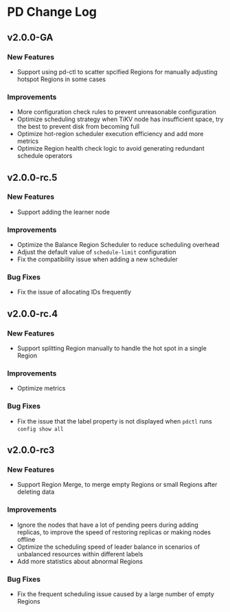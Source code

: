 # PD Change Log

## v2.0.0-GA
### New Features
* Support using pd-ctl to scatter spcified Regions for manually adjusting hotspot Regions in some cases
### Improvements
* More configuration check rules to prevent unreasonable configuration
* Optimize scheduling strategy when TiKV node has insufficient space, try the best to prevent disk from becoming full
* Optimize hot-region scheduler execution efficiency and add more metrics
* Optimize Region health check logic to avoid generating redundant schedule operators

## v2.0.0-rc.5
### New Features
* Support adding the learner node
### Improvements
* Optimize the Balance Region Scheduler to reduce scheduling overhead
* Adjust the default value of `schedule-limit` configuration
* Fix the compatibility issue when adding a new scheduler
### Bug Fixes
* Fix the issue of allocating IDs frequently

## v2.0.0-rc.4
### New Features
* Support splitting Region manually to handle the hot spot in a single Region
### Improvements
* Optimize metrics
### Bug Fixes
* Fix the issue that the label property is not displayed when `pdctl` runs `config show all`

## v2.0.0-rc3
### New Features
* Support Region Merge, to merge empty Regions or small Regions after deleting data
### Improvements
* Ignore the nodes that have a lot of pending peers during adding replicas, to improve the speed of restoring replicas or making nodes offline
* Optimize the scheduling speed of leader balance in scenarios of unbalanced resources within different labels
* Add more statistics about abnormal Regions
### Bug Fixes
* Fix the frequent scheduling issue caused by a large number of empty Regions